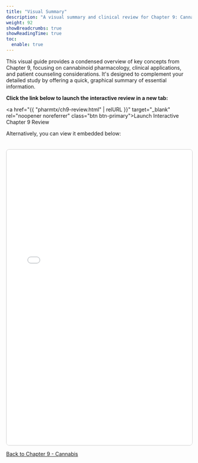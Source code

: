 ```yaml
---
title: "Visual Summary"
description: "A visual summary and clinical review for Chapter 9: Cannabis in Clinical Practice"
weight: 92
showBreadcrumbs: true
showReadingTime: true
toc:
  enable: true
---
```


This visual guide provides a condensed overview of key concepts from Chapter 9, focusing on cannabinoid pharmacology, clinical applications, and patient counseling considerations. It's designed to complement your detailed study by offering a quick, graphical summary of essential information.

**Click the link below to launch the interactive review in a new tab:**

<a href="{{ "pharmtx/ch9-review.html" | relURL }}" target="_blank" rel="noopener noreferrer" class="btn btn-primary">Launch Interactive Chapter 9 Review</a>

Alternatively, you can view it embedded below:

<iframe src="{{ "pharmtx/ch9-review.html" | relURL }}" width="100%" height="800px" style="border:1px solid #ccc; border-radius: 8px; margin-top: 20px;">
  Your browser does not support iframes. Please <a href="{{ "pharmtx/ch9-review.html" | relURL }}" target="_blank" rel="noopener noreferrer">click here to view the content</a>.
</iframe>

[Back to Chapter 9 - Cannabis](../)

<style>
.btn-primary {
  display: inline-block;
  font-weight: 600;
  color: #fff;
  background-color: #005f73; /* Primary color from your HTML's palette */
  border-color: #005f73;
  text-align: center;
  vertical-align: middle;
  user-select: none;
  padding: 0.5rem 1.5rem;
  font-size: 1rem;
  line-height: 1.5;
  border-radius: 0.375rem;
  transition: color 0.15s ease-in-out, background-color 0.15s ease-in-out, border-color 0.15s ease-in-out, box-shadow 0.15s ease-in-out;
  text-decoration: none;
  margin: 0.5rem 0;
}

.btn-primary:hover {
  background-color: #0a9396; /* Slightly lighter shade for hover */
  border-color: #0a9396;
  color: #fff;
  text-decoration: none;
}

.btn-primary:focus {
  outline: 0;
  box-shadow: 0 0 0 0.2rem rgba(0, 95, 115, 0.5);
}
</style>
